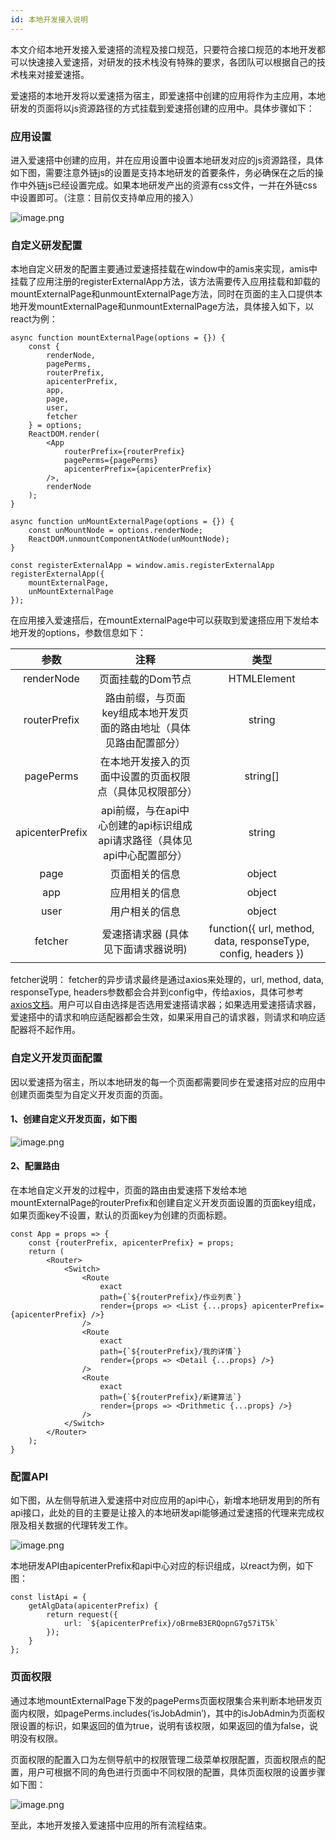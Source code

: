```yaml
---
id: 本地开发接入说明
---
```



本文介绍本地开发接入爱速搭的流程及接口规范，只要符合接口规范的本地开发都可以快速接入爱速搭，对研发的技术栈没有特殊的要求，各团队可以根据自己的技术栈来对接爱速搭。

爱速搭的本地开发将以爱速搭为宿主，即爱速搭中创建的应用将作为主应用，本地研发的页面将以js资源路径的方式挂载到爱速搭创建的应用中。具体步骤如下：

### 应用设置

进入爱速搭中创建的应用，并在应用设置中设置本地研发对应的js资源路径，具体如下图，需要注意外链js的设置是支持本地研发的首要条件，务必确保在之后的操作中外链js已经设置完成。如果本地研发产出的资源有css文件，一并在外链css中设置即可。（注意：目前仅支持单应用的接入）

![image.png](/img/页面设计/普通页面设计/本地研发/app_set.png)

### 自定义研发配置

本地自定义研发的配置主要通过爱速搭挂载在window中的amis来实现，amis中挂载了应用注册的registerExternalApp方法，该方法需要传入应用挂载和卸载的mountExternalPage和unmountExternalPage方法，同时在页面的主入口提供本地开发mountExternalPage和unmountExternalPage方法，具体接入如下，以react为例：

```
async function mountExternalPage(options = {}) {
    const {
        renderNode,
        pagePerms,
        routerPrefix,
        apicenterPrefix,
        app,
        page,
        user,
        fetcher
    } = options;
    ReactDOM.render(
        <App
            routerPrefix={routerPrefix}
            pagePerms={pagePerms}
            apicenterPrefix={apicenterPrefix}
        />,
        renderNode
    );
}

async function unMountExternalPage(options = {}) {
    const unMountNode = options.renderNode;
    ReactDOM.unmountComponentAtNode(unMountNode);
}

const registerExternalApp = window.amis.registerExternalApp
registerExternalApp({
    mountExternalPage,
    unMountExternalPage
});
```


在应用接入爱速搭后，在mountExternalPage中可以获取到爱速搭应用下发给本地开发的options，参数信息如下：

| 参数 | 注释 | 类型 |
| :---: | :---: | :---: |
| renderNode | 页面挂载的Dom节点 | HTMLElement |
| routerPrefix | 路由前缀，与页面key组成本地开发页面的路由地址（具体见路由配置部分） | string |
| pagePerms | 在本地开发接入的页面中设置的页面权限点（具体见权限部分）| string[] |
| apicenterPrefix | api前缀，与在api中心创建的api标识组成api请求路径（具体见api中心配置部分） | string |
| page | 页面相关的信息 | object |
| app | 应用相关的信息 | object |
| user | 用户相关的信息 | object |
| fetcher | 爱速搭请求器 (具体见下面请求器说明)| function({ url, method, data, responseType, config, headers }) |

fetcher说明：
fetcher的异步请求最终是通过axios来处理的，url, method, data, responseType, headers参数都会合并到config中，传给axios，具体可参考[axios文档](https://axios-http.com)。用户可以自由选择是否选用爱速搭请求器；如果选用爱速搭请求器，爱速搭中的请求和响应适配器都会生效，如果采用自己的请求器，则请求和响应适配器将不起作用。

### 自定义开发页面配置

因以爱速搭为宿主，所以本地研发的每一个页面都需要同步在爱速搭对应的应用中创建页面类型为自定义开发页面的页面。

#### 1、创建自定义开发页面，如下图

<!-- ![](./图片3.png) -->
![image.png](/img/页面设计/普通页面设计/本地研发/custom_page.png)

#### 2、配置路由

在本地自定义开发的过程中，页面的路由由爱速搭下发给本地mountExternalPage的routerPrefix和创建自定义开发页面设置的页面key组成，如果页面key不设置，默认的页面key为创建的页面标题。

```
const App = props => {
    const {routerPrefix, apicenterPrefix} = props;
    return (
        <Router>
            <Switch>
                <Route
                    exact
                    path={`${routerPrefix}/作业列表`}
                    render={props => <List {...props} apicenterPrefix={apicenterPrefix} />}
                />
                <Route
                    exact
                    path={`${routerPrefix}/我的详情`}
                    render={props => <Detail {...props} />}
                />
                <Route
                    exact
                    path={`${routerPrefix}/新建算法`}
                    render={props => <Drithmetic {...props} />}
                />
            </Switch>
        </Router>
    );
}
```

### 配置API


如下图，从左侧导航进入爱速搭中对应应用的api中心，新增本地研发用到的所有api接口，此处的目的主要是让接入的本地研发api能够通过爱速搭的代理来完成权限及相关数据的代理转发工作。

![image.png](/img/页面设计/普通页面设计/本地研发/api_center.png)

本地研发API由apicenterPrefix和api中心对应的标识组成，以react为例，如下图：

```
const listApi = {
    getAlgData(apicenterPrefix) {
        return request({
            url: `${apicenterPrefix}/oBrmeB3ERQopnG7g57iT5k`
        });
    }
};

```

### 页面权限

通过本地mountExternalPage下发的pagePerms页面权限集合来判断本地研发页面内权限，如pagePerms.includes(‘isJobAdmin’)，其中的isJobAdmin为页面权限设置的标识，如果返回的值为true，说明有该权限，如果返回的值为false，说明没有权限。

页面权限的配置入口为左侧导航中的权限管理二级菜单权限配置，页面权限点的配置，用户可根据不同的角色进行页面中不同权限的配置，具体页面权限的设置步骤如下图：

![image.png](/img/页面设计/普通页面设计/本地研发/page_perms.png)

至此，本地开发接入爱速搭中应用的所有流程结束。
